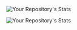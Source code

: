 ![Your Repository's Stats](https://github-readme-stats.vercel.app/api?username=DevCode-Monkey&show_icons=true)

![Your Repository's Stats](https://github-readme-stats.vercel.app/api/top-langs/?username=DevCode-Monkey&theme=blue-green)

<!---
DevCode-Monkey/DevCode-Monkey is a ✨ special ✨ repository because its `README.md` (this file) appears on your GitHub profile.
You can click the Preview link to take a look at your changes.
--->
